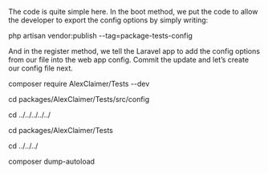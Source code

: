 The code is quite simple here. In the boot method, we put the code to allow the developer
to export the config options by simply writing:

php artisan vendor:publish --tag=package-tests-config

And in the register method, we tell the Laravel app to add the config options from
our file into the web app config. Commit the update and let’s create our config file next.

composer require AlexClaimer/Tests --dev



cd packages/AlexClaimer/Tests/src/config

cd ../../../../../


cd packages/AlexClaimer/Tests

cd ../../../

composer dump-autoload
